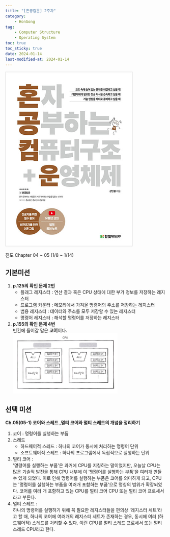 ```yaml
---
title: "[혼공컴운] 2주차"
category:
    - HonGong
tag:
    - Computer Structure
    - Operating System
toc: true
toc_sticky: true
date: 2024-01-14
last-modified-at: 2024-01-14
---
```

![image](https://github.com/Sho1007/sho1007.github.io/blob/main/assets/images/B9177037040_l.jpg?raw=true)


진도 Chapter 04 ~ 05 (1/8 ~ 1/14)

## 기본미션   
1. <b>p.125의 확인 문제 2번</b>   
    * 플래그 레지스터 : 연산 결과 혹은 CPU 상태에 대한 부가 정보를 저장하는 레지스터
    * 프로그램 카운터 : 메모리에서 가져올 명령어의 주소를 저장하는 레지스터
    * 범용 레지스터 : 데이터와 주소를 모두 저장할 수 있는 레지스터
    * 명령어 레지스터 : 해석할 명령어를 저장하는 레지스터
2. <b>p.155의 확인 문제 4번</b>   
빈칸에 들어갈 말은 <b>코어</b>이다.   
![image](https://github.com/Sho1007/sho1007.github.io/blob/main/assets/images/155-4.png?raw=true)


## 선택 미션
<b>Ch.05(05-1) 코어와 스레드 ,멀티 코어와 멀티 스레드의 개념을 정리하기</b>   
1. 코어 : 명령어를 실행하는 부품
2. 스레드
    * 하드웨어적 스레드 : 하나의 코어가 동시에 처리하는 명령어 단위
    * 소프트웨어적 스레드 : 하나의 프로그램에서 독립적으로 실행하는 단위
3. 멀티 코어 :   
    '명령어를 실행하는 부품'은 과거에 CPU를 지칭하는 말이었지만, 오늘날 CPU는 많은 기술적 발전을 통해 CPU 내부에 이 '명령어를 실행하는 부품'을 여러개 만들 수 있게 되었다. 이로 인해 명령어를 실행하는 부품은 코어를 의미하게 되고, CPU는 '명령어를 실행하는 부품을 여러개 포함하는 부품'으로 명칭의 범위가 확장되었다.
    코어를 여러 개 포함하고 있는 CPU를 멀티 코어 CPU 또는 멀티 코어 프로세서 라고 부른다.
4. 멀티 스레드 :   
    하나의 명령어를 실행하기 위해 꼭 필요한 레지스터들을 편의상 '레지스터 세트'라고 할 때, 하나의 코어에 여러개의 레지스터 세트가 존재하는 경우, 동시에 여러 (하드웨어적) 스레드를 처리할 수 있다. 이런 CPU를 멀티 스레드 프로세서 또는 멀티 스레드 CPU라고 한다.